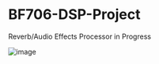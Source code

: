 # BF706-DSP-Project
Reverb/Audio Effects Processor in Progress

![image](https://user-images.githubusercontent.com/94115268/187106301-e0e742a4-afb3-422d-b11c-6b7c433b5bbc.png)
